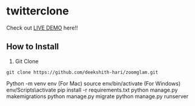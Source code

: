 # twitterclone

Check out [LIVE DEMO](https://zoomglam-backend-production.herokuapp.com/) here!!

## How to Install

1. Git Clone

```
git clone https://github.com/deekshith-hari/zoomglam.git

```
Python -m venv env
(For Mac) source env/bin/activate
(For Windows) env/Scripts\activate
pip install -r requirements.txt
python manage.py makemigrations
python manage.py migrate
python manage.py runserver

